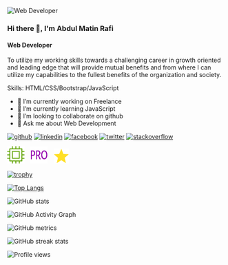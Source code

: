 ![Web Developer](https://media-exp1.licdn.com/dms/image/C4E16AQEIajrSZZ0NLA/profile-displaybackgroundimage-shrink_200_800/0/1642698561992?e=1648080000&v=beta&t=h23CAMyJsYQXnNhwMMNBZ5Dz9EkxXyyhSdIBOgs6OI8)

### Hi there 👋, I'm Abdul Matin Rafi 
#### Web Developer

To utilize my working skills towards a challenging career in growth oriented and leading edge that will provide mutual benefits and from where I can utilize my capabilities to the fullest benefits of the organization and society.  

Skills: HTML/CSS/Bootstrap/JavaScript

- 🔭 I’m currently working on Freelance 
- 🌱 I’m currently learning JavaScript 
- 👯 I’m looking to collaborate on github 
- 💬 Ask me about Web Development 


[<img src='https://cdn.jsdelivr.net/npm/simple-icons@3.0.1/icons/github.svg' alt='github' height='40'>](https://github.com/amr303)  [<img src='https://cdn.jsdelivr.net/npm/simple-icons@3.0.1/icons/linkedin.svg' alt='linkedin' height='40'>](https://www.linkedin.com/in/abdulmatinrafi/)  [<img src='https://cdn.jsdelivr.net/npm/simple-icons@3.0.1/icons/facebook.svg' alt='facebook' height='40'>](https://www.facebook.com/abdulmatinrafi)  [<img src='https://cdn.jsdelivr.net/npm/simple-icons@3.0.1/icons/twitter.svg' alt='twitter' height='40'>](https://twitter.com/AbdulMatinRafi)  [<img src='https://cdn.jsdelivr.net/npm/simple-icons@3.0.1/icons/stackoverflow.svg' alt='stackoverflow' height='40'>](https://stackoverflow.com/abdulmatinrafi)  

<a href='https://docs.github.com/en/developers'><img src='https://raw.githubusercontent.com/acervenky/animated-github-badges/master/assets/devbadge.gif' width='40' height='40'></a> <a href='https://github.com/pricing'><img src='https://raw.githubusercontent.com/acervenky/animated-github-badges/master/assets/pro.gif' width='40' height='40'></a> <a href='https://stars.github.com/'><img src='https://raw.githubusercontent.com/acervenky/animated-github-badges/master/assets/starbadge.gif' width='35' height='35'></a> 

[![trophy](https://github-profile-trophy.vercel.app/?username=amr303)](https://github.com/ryo-ma/github-profile-trophy)

[![Top Langs](https://github-readme-stats.vercel.app/api/top-langs/?username=amr303)](https://github.com/anuraghazra/github-readme-stats)

![GitHub stats](https://github-readme-stats.vercel.app/api?username=amr303&show_icons=true&count_private=true)  

![GitHub Activity Graph](https://activity-graph.herokuapp.com/graph?username=amr303)  

![GitHub metrics](https://metrics.lecoq.io/amr303)  

![GitHub streak stats](https://github-readme-streak-stats.herokuapp.com/?user=amr303)  

![Profile views](https://gpvc.arturio.dev/amr303)  
